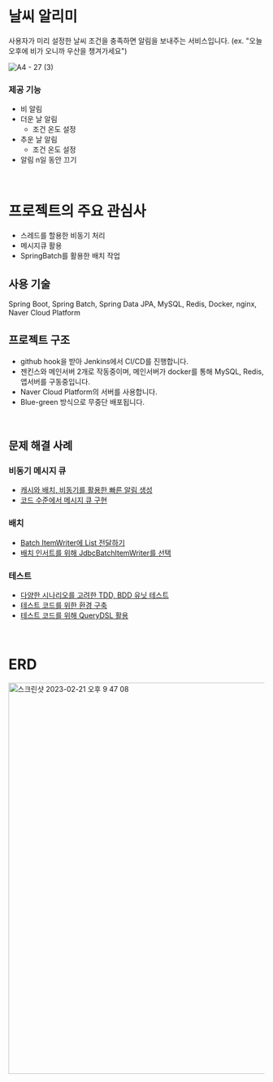 # 날씨 알리미 
사용자가 미리 설정한 날씨 조건을 충족하면 알림을 보내주는 서비스입니다.
(ex. "오늘 오후에 비가 오니까 우산을 챙겨가세요")

![A4 - 27 (3)](https://user-images.githubusercontent.com/66104031/220347959-40b08fdf-b2f1-4962-9238-530c42558395.jpg)


### 제공 기능
- 비 알림
- 더운 날 알림
  - 조건 온도 설정
- 추운 날 알림
  - 조건 온도 설정
- 알림 n일 동안 끄기

<br />

# 프로젝트의 주요 관심사
- 스레드를 할용한 비동기 처리
- 메시지큐 활용
- SpringBatch를 활용한 배치 작업

## 사용 기술
Spring Boot, Spring Batch, Spring Data JPA, MySQL, Redis, Docker, nginx, Naver Cloud Platform

## 프로젝트 구조
- github hook을 받아 Jenkins에서 CI/CD를 진행합니다.
- 젠킨스와 메인서버 2개로 작동중이며, 메인서버가 docker를 통해 MySQL, Redis, 앱서버를 구동중입니다.
- Naver Cloud Platform의 서버를 사용합니다.
- Blue-green 방식으로 무중단 배포됩니다.


<br />

## 문제 해결 사례

### 비동기 메시지 큐
- [캐시와 배치, 비동기를 활용한 빠른 알림 생성](https://github.com/leehyeonmin34/weather_reminder/wiki/%EC%BA%90%EC%8B%9C%EC%99%80-%EB%B0%B0%EC%B9%98,-%EB%B9%84%EB%8F%99%EA%B8%B0%EB%A5%BC-%ED%99%9C%EC%9A%A9%ED%95%9C-%EB%B9%A0%EB%A5%B8-%EC%95%8C%EB%A6%BC-%EC%83%9D%EC%84%B1)
- [코드 수준에서 메시지 큐 구현](https://github.com/leehyeonmin34/weather_reminder/wiki/%EC%BD%94%EB%93%9C-%EC%88%98%EC%A4%80%EC%97%90%EC%84%9C-%EB%A9%94%EC%8B%9C%EC%A7%80-%ED%81%90-%EA%B5%AC%ED%98%84)

### 배치
- [Batch ItemWriter에 List 전달하기](https://github.com/leehyeonmin34/weather_reminder/wiki/Batch-ItemWriter%EC%97%90-List-%EC%A0%84%EB%8B%AC%ED%95%98%EA%B8%B0)
- [배치 인서트를 위해 JdbcBatchItemWriter를 선택](https://github.com/leehyeonmin34/weather_reminder/wiki/%EB%B0%B0%EC%B9%98-%EC%9D%B8%EC%84%9C%ED%8A%B8%EB%A5%BC-%EC%9C%84%ED%95%B4-JdbcBatchItemWriter%EB%A5%BC-%EC%84%A0%ED%83%9D)

### 테스트
- [다양한 시나리오를 고려한 TDD, BDD 유닛 테스트](https://github.com/leehyeonmin34/weather_reminder/wiki/%EB%8B%A4%EC%96%91%ED%95%9C-%EC%8B%9C%EB%82%98%EB%A6%AC%EC%98%A4%EB%A5%BC-%EA%B3%A0%EB%A0%A4%ED%95%9C-TDD,-BDD-%EC%9C%A0%EB%8B%9B-%ED%85%8C%EC%8A%A4%ED%8A%B8)
- [테스트 코드를 위한 환경 구축](https://github.com/leehyeonmin34/weather_reminder/wiki/%ED%85%8C%EC%8A%A4%ED%8A%B8-%EC%BD%94%EB%93%9C%EB%A5%BC-%EC%9C%84%ED%95%9C-%ED%99%98%EA%B2%BD-%EA%B5%AC%EC%B6%95)
- [테스트 코드를 위해 QueryDSL 활용](https://github.com/leehyeonmin34/weather_reminder/wiki/%ED%85%8C%EC%8A%A4%ED%8A%B8-%EC%BD%94%EB%93%9C%EB%A5%BC-%EC%9C%84%ED%95%B4-QueryDSL-%ED%99%9C%EC%9A%A9)

<br />

# ERD
<img width="770" alt="스크린샷 2023-02-21 오후 9 47 08" src="https://user-images.githubusercontent.com/66104031/220348674-82093483-a0c7-48c2-baad-4dd5d24a41b3.png">

 
